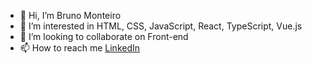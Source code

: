 - 👋 Hi, I’m Bruno Monteiro
- 👀 I’m interested in HTML, CSS, JavaScript, React, TypeScript, Vue.js
- 💞️ I’m looking to collaborate on Front-end
- 📫 How to reach me [LinkedIn](https://www.linkedin.com/in/bruno-monteiro-4b07a1219/) 
